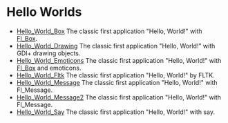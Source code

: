 # Hello Worlds

* [Hello_World_Box](Hello_World_Box/README.md) The classic first application "Hello, World!" with [Fl_Box](https://www.fltk.org/doc-1.3/classFl__Box.html).
* [Hello_World_Drawing](Hello_World_Drawing/README.md) The classic first application "Hello, World!" with GDI+ drawing objects.
* [Hello_World_Emoticons](Hello_World_Emoticons/README.md) The classic first application "Hello, World!" with [Fl_Box](https://www.fltk.org/doc-1.3/classFl__Box.html) and emoticons.
* [Hello_World_Fltk](Hello_World_Fltk/README.md) The classic first application "Hello, World!" by FLTK.
* [Hello_World_Message](Hello_World_Message/README.md) The classic first application "Hello, World!" with Fl_Message.
* [Hello_World_Message2](Hello_World_Message2/README.md) The classic first application "Hello, World!" with Fl_Message.
* [Hello_World_Say](Hello_World_Say/README.md) The classic first application "Hello, World!" with say.
